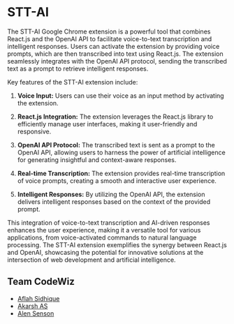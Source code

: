 # STT-AI
The STT-AI Google Chrome extension is a powerful tool that combines React.js and the OpenAI API to facilitate voice-to-text transcription and intelligent responses. Users can activate the extension by providing voice prompts, which are then transcribed into text using React.js. The extension seamlessly integrates with the OpenAI API protocol, sending the transcribed text as a prompt to retrieve intelligent responses.

Key features of the STT-AI extension include:

1. **Voice Input:** Users can use their voice as an input method by activating the extension.

2. **React.js Integration:** The extension leverages the React.js library to efficiently manage user interfaces, making it user-friendly and responsive.

3. **OpenAI API Protocol:** The transcribed text is sent as a prompt to the OpenAI API, allowing users to harness the power of artificial intelligence for generating insightful and context-aware responses.

4. **Real-time Transcription:** The extension provides real-time transcription of voice prompts, creating a smooth and interactive user experience.

5. **Intelligent Responses:** By utilizing the OpenAI API, the extension delivers intelligent responses based on the context of the provided prompt.

This integration of voice-to-text transcription and AI-driven responses enhances the user experience, making it a versatile tool for various applications, from voice-activated commands to natural language processing. The STT-AI extension exemplifies the synergy between React.js and OpenAI, showcasing the potential for innovative solutions at the intersection of web development and artificial intelligence.

## Team CodeWiz
- [Aflah Sidhique](https://github.com/aflahsidhique)<br>
- [Akarsh AS](https://github.com/AkarshAnilkumar/)<br>
- [Alen Senson](https://github.com/alensenson)<br>
